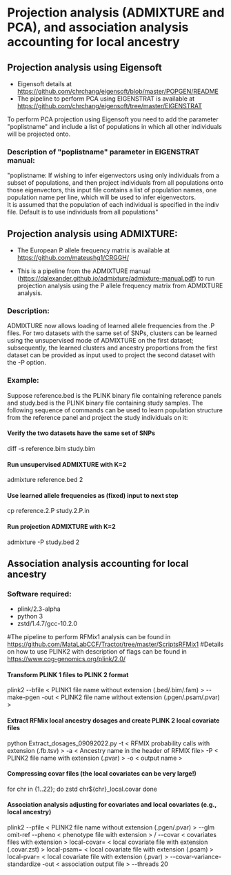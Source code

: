 # Projection analysis (ADMIXTURE and PCA), and association analysis accounting for local ancestry 
## Projection analysis using Eigensoft

* Eigensoft details at https://github.com/chrchang/eigensoft/blob/master/POPGEN/README
* The pipeline to perform PCA using EIGENSTRAT is available at https://github.com/chrchang/eigensoft/tree/master/EIGENSTRAT

To perform PCA projection using Eigensoft you need to add the parameter "poplistname" and include a list of populations in which all other individuals will be projected onto.

### Description of "poplistname" parameter in EIGENSTRAT manual:
"poplistname:   If wishing to infer eigenvectors using only individuals from a 
  subset of populations, and then project individuals from all populations 
  onto those eigenvectors, this input file contains a list of population names,
  one population name per line, which will be used to infer eigenvectors.  
  It is assumed that the population of each individual is specified in the 
  indiv file.  Default is to use individuals from all populations"
  

## Projection analysis using ADMIXTURE:

* The European P allele frequency matrix is available at https://github.com/mateushg1/CRGGH/

* This is a pipeline from the ADMIXTURE manual (https://dalexander.github.io/admixture/admixture-manual.pdf) to run projection analysis using the P allele frequency matrix from ADMIXTURE analysis.


### Description:
ADMIXTURE now allows loading of learned allele frequencies from the .P files. For two
datasets with the same set of SNPs, clusters can be learned using the unsupervised mode
of ADMIXTURE on the first dataset; subsequently, the learned clusters and ancestry
proportions from the first dataset can be provided as input used to project the second
dataset with the -P option.


### Example: 
Suppose reference.bed is the PLINK binary file containing reference panels
and study.bed is the PLINK binary file containing study samples. The following sequence
of commands can be used to learn population structure from the reference panel and project
the study individuals on it:


#### Verify the two datasets have the same set of SNPs

diff -s reference.bim study.bim

#### Run unsupervised ADMIXTURE with K=2
admixture reference.bed 2
#### Use learned allele frequencies as (fixed) input to next step
cp reference.2.P study.2.P.in
#### Run projection ADMIXTURE with K=2
admixture -P study.bed 2

## Association analysis accounting for local ancestry

### Software required:
* plink/2.3-alpha 
* python 3
* zstd/1.4.7/gcc-10.2.0

#The pipeline to perform RFMix1 analysis can be found in https://github.com/MataLabCCF/Tractor/tree/master/ScriptsRFMix1
#Details on how to use PLINK2 with description of flags can be found in https://www.cog-genomics.org/plink/2.0/


#### Transform PLINK 1 files to PLINK 2 format 

plink2 --bfile < PLINK1 file name without extension (.bed/.bim/.fam) > --make-pgen -out < PLINK2 file name without extension (.pgen/.psam/.pvar) >


#### Extract RFMix local ancestry dosages and create PLINK 2 local covariate files 

python Extract_dosages_09092022.py -t < RFMIX probability calls with extension (.fb.tsv) > -a < Ancestry name in the header of RFMIX file> -P < PLINK2 file name with extension (.pvar) >
-o < output name >


#### Compressing covar files (the local covariates can be very large!)

for chr in {1..22}; do
zstd chr${chr}_local.covar
done

#### Association analysis adjusting for covariates and local covariates (e.g., local ancestry)

plink2 --pfile < PLINK2 file name without extension (.pgen/.pvar) > --glm omit-ref  --pheno < phenotype file with extension > / 
--covar < covariates files with extension > local-covar= < local covariate file with extension (.covar.zst) > local-psam= < local covariate file with extension (.psam) > local-pvar= < local covariate file with extension (.pvar) > --covar-variance-standardize -out < association output file > --threads 20




